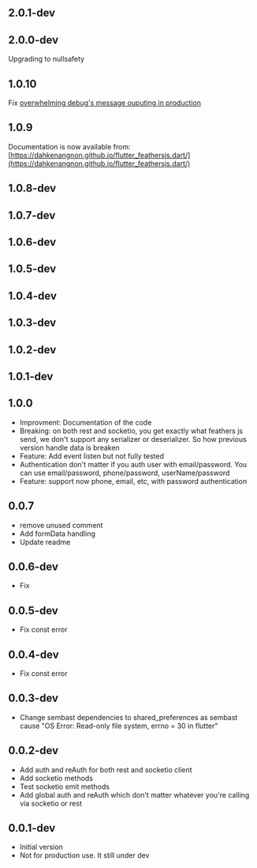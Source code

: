 ## 2.0.1-dev
## 2.0.0-dev
Upgrading to nullsafety
## 1.0.10
Fix [overwhelming debug's message ouputing in production](https://github.com/Dahkenangnon/flutter_feathersjs.dart/discussions/6#discussion-2051014)
## 1.0.9

Documentation is now available from: [https://dahkenangnon.github.io/flutter_feathersjs.dart/](https://dahkenangnon.github.io/flutter_feathersjs.dart/)

## 1.0.8-dev
## 1.0.7-dev
## 1.0.6-dev
## 1.0.5-dev
## 1.0.4-dev
## 1.0.3-dev
## 1.0.2-dev
## 1.0.1-dev
## 1.0.0

- Improvment: Documentation of the code
- Breaking: on both rest and socketio, you get exactly what feathers js send,  we don't support any serializer or deserializer. So how previous version handle data is breaken
- Feature: Add event listen but not fully tested
- Authentication don't matter if you auth user with email/password. You can use email/password, phone/password, userName/password
- Feature: support now phone, email, etc, with password authentication

## 0.0.7

- remove unused comment
- Add formData handling 
- Update readme

## 0.0.6-dev

- Fix

## 0.0.5-dev

- Fix const error

## 0.0.4-dev

- Fix const error

## 0.0.3-dev

- Change sembast dependencies to shared_preferences as sembast cause "OS Error: Read-only file system, errno = 30 in flutter"

## 0.0.2-dev

- Add auth and reAuth for both rest and socketio client
- Add socketio methods
- Test socketio emit methods
- Add global auth and reAuth which don't matter whatever you're calling via socketio or rest

## 0.0.1-dev

- Initial version
- Not for production use. It still under dev

